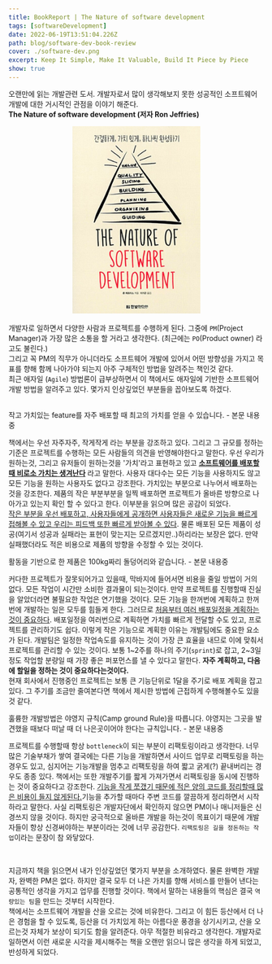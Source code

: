 ```yaml
---
title: BookReport | The Nature of software development
tags: [softwareDevelopment]
date: 2022-06-19T13:51:04.226Z
path: blog/software-dev-book-review
cover: ./software-dev.png
excerpt: Keep It Simple, Make It Valuable, Build It Piece by Piece
show: true
---
```

 
오랜만에 읽는 개발관련 도서. 개발자로서 많이 생각해보지 못한 성공적인 소프트웨어 개발에 대한 거시적인 관점을 이야기 해준다.  
**The Nature of software development  (저자 Ron Jeffries)**

<div style="width: 50%;margin-bottom: 15px; margin-left:auto; margin-right: auto;">
  <img src="./book.png" width="300px" />
</div>

개발자로 일하면서 다양한 사람과 프로젝트를 수행하게 된다. 그중에 `PM`(Project Manager)과 가장 많은 소통을 할 거라고 생각한다. (최근에는 `PO`(Product owner) 라고도 불린다.)  
그리고 꼭 PM의 직무가 아니더라도 소프트웨어 개발에 있어서 어떤 방향성을 가지고 목표를 향해 함께 나아가야 되는지 아주 구체적인 방법을 알려주는 책인것 같다.  
최근 애자일 (`Agile`) 방법론이 급부상하면서 이 책에서도 애자일에 기반한 소프트웨어 개발 방법을 알려주고 있다. 몇가지 인상깊었던 부분들을 꼽아보도록 하겠다.  
<br/>

<div class="quote">작고 가치있는 feature를 자주 배포할 때 최고의 가치를 얻을 수 있습니다. - 본문 내용중</div>

책에서는 우선 자주자주, 작게작게 라는 부분을 강조하고 있다. 그리고 그 규모를 정하는 기준은 프로젝트를 수행하는 모든 사람들의 의견을 반영해야한다고 말한다. 우선 우리가 원하는것, 그리고 유저들이 원하는것을 '가치'라고 표현하고 있고 <u>**소프트웨어를 배포할 때 비로소 가치는 생겨난다**</u> 라고 말한다. 사용자 대다수는 모든 기능을 사용하지도 않고 모든 기능을 원하는 사용자도 없다고 강조한다. 가치있는 부분으로 나누어서 배포하는 것을 강조한다. 제품의 작은 부분부분을 일찍 배포하면 프로젝트가 올바른 방향으로 나아가고 있는지 확인 할 수 있다고 한다. 이부분을 읽으며 많은 공감이 되었다.  
<u>작은 부분을 우선 배포하고, 사용자들에게 공개하면 사용자들은 새로운 기능을 빠르게 접해볼 수 있고 우리는 피드백 또한 빠르게 받아볼 수 있다</u>. 물론 배포된 모든 제품이 성공(여기서 성공과 실패라는 표현이 맞는지는 모르겠지만..)하리라는 보장은 없다. 만약 실패했더라도 적은 비용으로 제품의 방향을 수정할 수 있는 것이다.

<div class="quote">활동을 기반으로 한 제품은 100kg짜리 돌덩어리와 같습니다. - 본문 내용중</div>

커다한 프로젝트가 잘못되어가고 있을때, 막바지에 들어서면 비용을 줄일 방법이 거의 없다. 모든 작업이 시간만 소비한 결과물이 되는것이다. 만약 프로젝트를 진행할때 진실을 알았더라면 불필요한 작업은 연기했을 것이다. 모든 기능을 한꺼번에 계획하고 한꺼번에 개발하는 일은 모두를 힘들게 한다. 그러므로 <u>처음부터 여러 배포일정을 계획하는것이 중요하다</u>. 배포일정을 여러번으로 계획하면 가치를 빠르게 전달할 수도 있고, 프로젝트를 관리하기도 쉽다. 이렇게 작은 기능으로 계획한 이유는 개발팀에도 중요한 요소가 된다. 개발팀은 일정한 작업속도를 유지하는 것이 가장 큰 효율을 내므로 이에 맞춰서 프로젝트를 관리할 수 있는 것이다. 보통 1~2주를 하나의 주기(`sprint`)로 잡고, 2~3일 정도 작업할 분량일 때 가장 좋은 퍼포먼스를 낼 수 있다고 말한다. <b>자주 계획하고, 다음에 할일을 정하는 것이 중요하다는것이다.</b><br/>
현재 회사에서 진행중인 프로젝트는 보통 큰 기능단위로 1달을 주기로 배포 계획을 잡고 있다. 그 주기를 조금만 줄여본다면 책에서 제시한 방법에 근접하게 수행해볼수도 있을것 같다.

<div class="quote">훌륭한 개발방법은 야영지 규칙(Camp ground Rule)을 따릅니다. 야영지는 그곳을 발견했을 때보다 떠날 때 더 나은곳이어야 한다는 규칙입니다. - 본문 내용중</div>

프로젝트를 수행할때 항상 `bottleneck`이 되는 부분이 리팩토링이라고 생각한다. 너무 많은 기술부채가 쌓여 결국에는 다른 기능을 개발하면서 사이드 업무로 리팩토링을 하는 경우도 있고, 심지어는 기능개발을 멈추고 리팩토링을 하여 짧고 굵게(?) 끝내버리는 경우도 종종 있다. 책에서는 또한 개발주기를 짧게 가져가면서 리팩토링을 동시에 진행하는 것이 중요하다고 강조한다. <u>기능을 작게 쪼갰기 때문에 적은 양의 코드를 정리할때 많은 비용이 들지 않게된다.</u>기능을 추가할 때마다 주변 코드를 깔끔하게 정리하면서 시작하라고 말한다. 사실 리팩토링은 개발자단에서 확인하지 않으면 PM이나 매니저들은 신경쓰지 않을 것이다. 하지만 궁극적으로 올바른 개발을 하는것이 목표이기 때문에 개발자들이 항상 신경써야하는 부분이라는 것에 너무 공감한다. `리팩토링은 길을 정돈하는 작업`이라는 문장이 참 와닿았다.

<br/>

지금까지 책을 읽으면서 내가 인상깊었던 몇가지 부분을 소개하였다. 물론 완벽한 개발자, 완벽한 PM은 없다. 하지만 결국 모두 더 나은 가치를 향해 서비스를 만들어 낸다는 공통적인 생각을 가지고 업무를 진행할 것이다. 책에서 말하는 내용들의 핵심은 결국 `역량있는 팀`을 만드는 것부터 시작한다.  
책에서는 소프트웨어 개발을 산을 오르는 것에 비유한다. 그리고 이 힘든 등산에서 더 나은 경험을 할 수 있도록, 등산을 더 가치있게 하는 아름다운 풍경을 상기시키고, 산을 오르는것 자체가 보상이 되기도 함을 알려준다. 아무 적절한 비유라고 생각한다. 개발자로 일하면서 이런 새로운 시각을 제시해주는 책을 오랜만 읽으니 많은 생각을 하게 되었고, 반성하게 되었다.      
